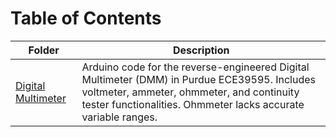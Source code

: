 # Table of Contents

| Folder               | Description                                                                 |
|----------------------|-----------------------------------------------------------------------------|
| [Digital Multimeter](./DMM)  | Arduino code for the reverse-engineered Digital Multimeter (DMM) in Purdue ECE39595. Includes voltmeter, ammeter, ohmmeter, and continuity tester functionalities. Ohmmeter lacks accurate variable ranges. |
